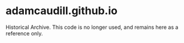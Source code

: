 # adamcaudill.github.io

Historical Archive. This code is no longer used, and remains here as a reference only.
